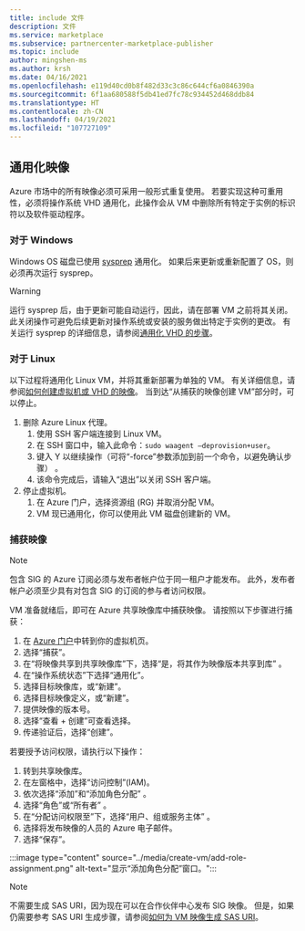 ```yaml
---
title: include 文件
description: 文件
ms.service: marketplace
ms.subservice: partnercenter-marketplace-publisher
ms.topic: include
author: mingshen-ms
ms.author: krsh
ms.date: 04/16/2021
ms.openlocfilehash: e119d40cd0b8f482d33c3c86c644cf6a0846390a
ms.sourcegitcommit: 6f1aa680588f5db41ed7fc78c934452d468ddb84
ms.translationtype: HT
ms.contentlocale: zh-CN
ms.lasthandoff: 04/19/2021
ms.locfileid: "107727109"
---
```

## <a name="generalize-the-image"></a>通用化映像

Azure 市场中的所有映像必须可采用一般形式重复使用。 若要实现这种可重用性，必须将操作系统 VHD 通用化，此操作会从 VM 中删除所有特定于实例的标识符以及软件驱动程序。

### <a name="for-windows"></a>对于 Windows

Windows OS 磁盘已使用 [sysprep](/windows-hardware/manufacture/desktop/sysprep--system-preparation--overview) 通用化。 如果后来更新或重新配置了 OS，则必须再次运行 sysprep。

> [!WARNING]
> 运行 sysprep 后，由于更新可能自动运行，因此，请在部署 VM 之前将其关闭。 此关闭操作可避免后续更新对操作系统或安装的服务做出特定于实例的更改。 有关运行 sysprep 的详细信息，请参阅[通用化 VHD 的步骤](../../virtual-machines/windows/capture-image-resource.md#generalize-the-windows-vm-using-sysprep)。

### <a name="for-linux"></a>对于 Linux

以下过程将通用化 Linux VM，并将其重新部署为单独的 VM。 有关详细信息，请参阅[如何创建虚拟机或 VHD 的映像](../../virtual-machines/linux/capture-image.md)。 当到达“从捕获的映像创建 VM”部分时，可以停止。

1. 删除 Azure Linux 代理。
    1. 使用 SSH 客户端连接到 Linux VM。
    2. 在 SSH 窗口中，输入此命令：`sudo waagent –deprovision+user`。
    3. 键入 Y 以继续操作（可将“-force”参数添加到前一个命令，以避免确认步骤） 。
    4. 该命令完成后，请输入“退出”以关闭 SSH 客户端。
2. 停止虚拟机。
    1. 在 Azure 门户，选择资源组 (RG) 并取消分配 VM。
    2. VM 现已通用化，你可以使用此 VM 磁盘创建新的 VM。

### <a name="capture-image"></a>捕获映像

> [!NOTE]
> 包含 SIG 的 Azure 订阅必须与发布者帐户位于同一租户才能发布。 此外，发布者帐户必须至少具有对包含 SIG 的订阅的参与者访问权限。

VM 准备就绪后，即可在 Azure 共享映像库中捕获映像。 请按照以下步骤进行捕获：

1. 在 [Azure 门户](https://ms.portal.azure.com/)中转到你的虚拟机页。
2. 选择“捕获”。
3. 在“将映像共享到共享映像库”下，选择“是，将其作为映像版本共享到库” 。
4. 在“操作系统状态”下选择“通用化”。
5. 选择目标映像库，或“新建”。
6. 选择目标映像定义，或“新建”。
7. 提供映像的版本号。
8. 选择“查看 + 创建”可查看选择。
9. 传递验证后，选择“创建”。

若要授予访问权限，请执行以下操作：

1. 转到共享映像库。
2. 在左窗格中，选择“访问控制”(IAM)。
3. 依次选择“添加”和“添加角色分配” 。
4. 选择“角色”或“所有者” 。
5. 在“分配访问权限至”下，选择“用户、组或服务主体” 。
6. 选择将发布映像的人员的 Azure 电子邮件。
7. 选择“保存”。

:::image type="content" source="../media/create-vm/add-role-assignment.png" alt-text="显示“添加角色分配”窗口。":::

> [!NOTE]
> 不需要生成 SAS URI，因为现在可以在合作伙伴中心发布 SIG 映像。 但是，如果仍需要参考 SAS URI 生成步骤，请参阅[如何为 VM 映像生成 SAS URI](../azure-vm-get-sas-uri.md)。
